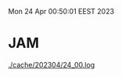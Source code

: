 Mon 24 Apr 00:50:01 EEST 2023
# JAM
<a href='./cache/202304/24_00.log'>./cache/202304/24_00.log</a>
